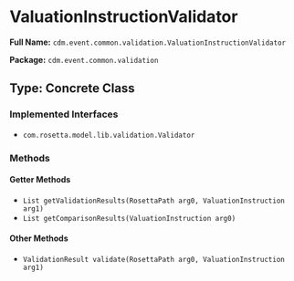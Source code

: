 # ValuationInstructionValidator

**Full Name:** `cdm.event.common.validation.ValuationInstructionValidator`

**Package:** `cdm.event.common.validation`

## Type: Concrete Class

### Implemented Interfaces

- `com.rosetta.model.lib.validation.Validator`

### Methods

#### Getter Methods

- `List getValidationResults(RosettaPath arg0, ValuationInstruction arg1)`
- `List getComparisonResults(ValuationInstruction arg0)`

#### Other Methods

- `ValidationResult validate(RosettaPath arg0, ValuationInstruction arg1)`

